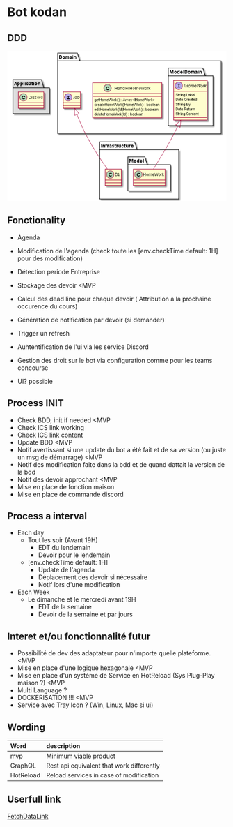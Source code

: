 # Bot kodan

## DDD

![protoDDD](./out/protoDDD/protoDDD.png)

## Fonctionality

- Agenda
- Modification de l'agenda (check toute les [env.checkTime default: 1H] pour des modification)
- Détection periode Entreprise
- Stockage des devoir <MVP
- Calcul des dead line pour chaque devoir ( Attribution a la prochaine occurence du cours)
- Génération de notification par devoir (si demander)
- Trigger un refresh
- Auhtentification de l'ui via les service Discord
- Gestion des droit sur le bot via configuration comme pour les teams concourse

- UI? possible

## Process INIT

- Check BDD, init if needed <MVP
- Check ICS link working
- Check ICS link content
- Update BDD <MVP
- Notif avertissant si une update du bot a été fait et de sa version (ou juste un msg de démarrage) <MVP
- Notif des modification faite dans la bdd et de quand dattait la version de la bdd
- Notif des devoir approchant <MVP
- Mise en place de fonction maison
- Mise en place de commande discord

## Process a interval

- Each day
  - Tout les soir (Avant 19H)
    - EDT du lendemain
    - Devoir pour le lendemain
  - [env.checkTime default: 1H]
    - Update de l'agenda
    - Déplacement des devoir si nécessaire
    - Notif lors d'une modification
- Each Week
  - Le dimanche et le mercredi avant 19H
    - EDT de la semaine
    - Devoir de la semaine et par jours

## Interet et/ou fonctionnalité futur

- Possibilité de dev des adaptateur pour n'importe quelle plateforme. <MVP
- Mise en place d'une logique hexagonale <MVP
- Mise en place d'un systéme de Service en HotReload (Sys Plug-Play maison ?) <MVP
- Multi Language ?
- DOCKERISATION !!! <MVP
- Service avec Tray Icon ? (Win, Linux, Mac si ui)

## Wording

| Word      | description                               |
| :-------- | :---------------------------------------- |
| mvp       | Minimum viable product                    |
| GraphQL   | Rest api equivalent that work differently |
| HotReload | Reload services in case of modification   |

## Userfull link

[FetchDataLink](https://apps.univ-lr.fr/cgi-bin/WebObjects/ServeurPlanning.woa/wa/ics?login=[Username]&debut=01/01/2020%2008:00&fin=31/12/2025%2023:00)
